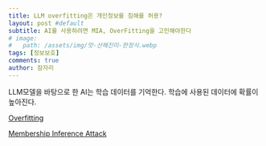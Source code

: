 ```yaml
---
title: LLM overfitting은 개인정보를 침해를 허용?
layout: post #default
subtitle: AI를 사용하려면 MIA, OverFitting을 고민해야한다
# image:
#   path: /assets/img/맛-산해진미-한정식.webp
tags: [정보보호]
comments: true
author: 잠자리
---
```


LLM모델을 바탕으로 한 AI는 학습 데이터를 기억한다. 학습에 사용된 데이터에 확률이 높아진다. 

[Overfitting](https://research.nccgroup.com/2023/05/22/exploring-overfitting-risks-in-large-language-models/)

[Membership Inference Attack](https://bdtechtalks.com/2021/04/23/machine-learning-membership-inference-attacks/)